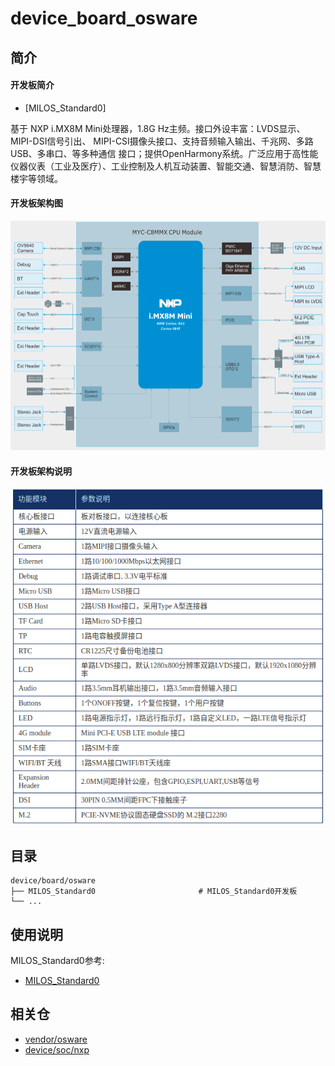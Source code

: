 # device_board_osware

## 简介
#### 开发板简介

- [MILOS_Standard0]

基于 NXP i.MX8M Mini处理器，1.8G Hz主频。接⼝外设丰富：LVDS显⽰、MIPI-DSI信号引出、 MIPI-CSI摄像头接⼝、⽀持⾳频输⼊输出、千兆⽹、多路USB、多串⼝、等多种通信 接⼝；提供OpenHarmony系统。⼴泛应⽤于⾼性能仪器仪表（⼯业及医疗）、⼯业控制及⼈机互动装置、智能交通、智慧消防、智慧楼宇等领域。

#### 开发板架构图
**![MILOS_Standard0开发板架构图](./imx8mm/common/figures/MILOS_Standard_0_Arch.png)**

#### 开发板架构说明
**![MILOS_Standard0开发板架构图说明](./imx8mm/common/figures/MILOS_Standard_0_Arch_Data.png)**

## 目录

```
device/board/osware
├── MILOS_Standard0                       # MILOS_Standard0开发板
└── ...
```

## 使用说明

MILOS_Standard0参考:
- [MILOS_Standard0](https://gitee.com/openharmony-sig/device_board_osware/blob/master/imx8mm/README_zh.md)

## 相关仓

* [vendor/osware](https://gitee.com/openharmony-sig/vendor_osware)
* [device/soc/nxp](https://gitee.com/openharmony-sig/device_soc_nxp)